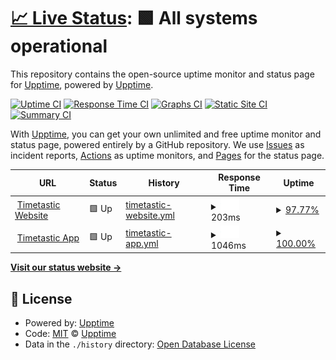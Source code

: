 # [📈 Live Status](https://upptime.github.io/upptime): <!--live status--> **🟩 All systems operational**

This repository contains the open-source uptime monitor and status page for [Upptime](https://upptime.js.org), powered by [Upptime](https://github.com/upptime/upptime).

[![Uptime CI](https://github.com/upptime/upptime/workflows/Uptime%20CI/badge.svg)](https://github.com/upptime/upptime/actions?query=workflow%3A%22Uptime+CI%22)
[![Response Time CI](https://github.com/upptime/upptime/workflows/Response%20Time%20CI/badge.svg)](https://github.com/upptime/upptime/actions?query=workflow%3A%22Response+Time+CI%22)
[![Graphs CI](https://github.com/upptime/upptime/workflows/Graphs%20CI/badge.svg)](https://github.com/upptime/upptime/actions?query=workflow%3A%22Graphs+CI%22)
[![Static Site CI](https://github.com/upptime/upptime/workflows/Static%20Site%20CI/badge.svg)](https://github.com/upptime/upptime/actions?query=workflow%3A%22Static+Site+CI%22)
[![Summary CI](https://github.com/upptime/upptime/workflows/Summary%20CI/badge.svg)](https://github.com/upptime/upptime/actions?query=workflow%3A%22Summary+CI%22)

With [Upptime](https://upptime.js.org), you can get your own unlimited and free uptime monitor and status page, powered entirely by a GitHub repository. We use [Issues](https://github.com/upptime/upptime/issues) as incident reports, [Actions](https://github.com/upptime/upptime/actions) as uptime monitors, and [Pages](https://upptime.github.io/upptime) for the status page.

<!--start: status pages-->
<!-- This summary is generated by Upptime (https://github.com/upptime/upptime) -->
<!-- Do not edit this manually, your changes will be overwritten -->
<!-- prettier-ignore -->
| URL | Status | History | Response Time | Uptime |
| --- | ------ | ------- | ------------- | ------ |
| <img alt="" src="https://favicons.githubusercontent.com/timetastic.co.uk" height="13"> [Timetastic Website](https://timetastic.co.uk) | 🟩 Up | [timetastic-website.yml](https://github.com/Timetastic/upptime/commits/HEAD/history/timetastic-website.yml) | <details><summary><img alt="Response time graph" src="./graphs/timetastic-website/response-time-week.png" height="20"> 203ms</summary><br><a href="https://upptime.github.io/upptime/history/timetastic-website"><img alt="Response time 284" src="https://img.shields.io/endpoint?url=https%3A%2F%2Fraw.githubusercontent.com%2FTimetastic%2Fupptime%2FHEAD%2Fapi%2Ftimetastic-website%2Fresponse-time.json"></a><br><a href="https://upptime.github.io/upptime/history/timetastic-website"><img alt="24-hour response time 162" src="https://img.shields.io/endpoint?url=https%3A%2F%2Fraw.githubusercontent.com%2FTimetastic%2Fupptime%2FHEAD%2Fapi%2Ftimetastic-website%2Fresponse-time-day.json"></a><br><a href="https://upptime.github.io/upptime/history/timetastic-website"><img alt="7-day response time 203" src="https://img.shields.io/endpoint?url=https%3A%2F%2Fraw.githubusercontent.com%2FTimetastic%2Fupptime%2FHEAD%2Fapi%2Ftimetastic-website%2Fresponse-time-week.json"></a><br><a href="https://upptime.github.io/upptime/history/timetastic-website"><img alt="30-day response time 284" src="https://img.shields.io/endpoint?url=https%3A%2F%2Fraw.githubusercontent.com%2FTimetastic%2Fupptime%2FHEAD%2Fapi%2Ftimetastic-website%2Fresponse-time-month.json"></a><br><a href="https://upptime.github.io/upptime/history/timetastic-website"><img alt="1-year response time 284" src="https://img.shields.io/endpoint?url=https%3A%2F%2Fraw.githubusercontent.com%2FTimetastic%2Fupptime%2FHEAD%2Fapi%2Ftimetastic-website%2Fresponse-time-year.json"></a></details> | <details><summary><a href="https://upptime.github.io/upptime/history/timetastic-website">97.77%</a></summary><a href="https://upptime.github.io/upptime/history/timetastic-website"><img alt="All-time uptime 98.37%" src="https://img.shields.io/endpoint?url=https%3A%2F%2Fraw.githubusercontent.com%2FTimetastic%2Fupptime%2FHEAD%2Fapi%2Ftimetastic-website%2Fuptime.json"></a><br><a href="https://upptime.github.io/upptime/history/timetastic-website"><img alt="24-hour uptime 86.02%" src="https://img.shields.io/endpoint?url=https%3A%2F%2Fraw.githubusercontent.com%2FTimetastic%2Fupptime%2FHEAD%2Fapi%2Ftimetastic-website%2Fuptime-day.json"></a><br><a href="https://upptime.github.io/upptime/history/timetastic-website"><img alt="7-day uptime 97.77%" src="https://img.shields.io/endpoint?url=https%3A%2F%2Fraw.githubusercontent.com%2FTimetastic%2Fupptime%2FHEAD%2Fapi%2Ftimetastic-website%2Fuptime-week.json"></a><br><a href="https://upptime.github.io/upptime/history/timetastic-website"><img alt="30-day uptime 98.37%" src="https://img.shields.io/endpoint?url=https%3A%2F%2Fraw.githubusercontent.com%2FTimetastic%2Fupptime%2FHEAD%2Fapi%2Ftimetastic-website%2Fuptime-month.json"></a><br><a href="https://upptime.github.io/upptime/history/timetastic-website"><img alt="1-year uptime 98.37%" src="https://img.shields.io/endpoint?url=https%3A%2F%2Fraw.githubusercontent.com%2FTimetastic%2Fupptime%2FHEAD%2Fapi%2Ftimetastic-website%2Fuptime-year.json"></a></details>
| <img alt="" src="https://favicons.githubusercontent.com/app.timetastic.co.uk" height="13"> [Timetastic App](https://app.timetastic.co.uk) | 🟩 Up | [timetastic-app.yml](https://github.com/Timetastic/upptime/commits/HEAD/history/timetastic-app.yml) | <details><summary><img alt="Response time graph" src="./graphs/timetastic-app/response-time-week.png" height="20"> 1046ms</summary><br><a href="https://upptime.github.io/upptime/history/timetastic-app"><img alt="Response time 1136" src="https://img.shields.io/endpoint?url=https%3A%2F%2Fraw.githubusercontent.com%2FTimetastic%2Fupptime%2FHEAD%2Fapi%2Ftimetastic-app%2Fresponse-time.json"></a><br><a href="https://upptime.github.io/upptime/history/timetastic-app"><img alt="24-hour response time 1277" src="https://img.shields.io/endpoint?url=https%3A%2F%2Fraw.githubusercontent.com%2FTimetastic%2Fupptime%2FHEAD%2Fapi%2Ftimetastic-app%2Fresponse-time-day.json"></a><br><a href="https://upptime.github.io/upptime/history/timetastic-app"><img alt="7-day response time 1046" src="https://img.shields.io/endpoint?url=https%3A%2F%2Fraw.githubusercontent.com%2FTimetastic%2Fupptime%2FHEAD%2Fapi%2Ftimetastic-app%2Fresponse-time-week.json"></a><br><a href="https://upptime.github.io/upptime/history/timetastic-app"><img alt="30-day response time 1136" src="https://img.shields.io/endpoint?url=https%3A%2F%2Fraw.githubusercontent.com%2FTimetastic%2Fupptime%2FHEAD%2Fapi%2Ftimetastic-app%2Fresponse-time-month.json"></a><br><a href="https://upptime.github.io/upptime/history/timetastic-app"><img alt="1-year response time 1136" src="https://img.shields.io/endpoint?url=https%3A%2F%2Fraw.githubusercontent.com%2FTimetastic%2Fupptime%2FHEAD%2Fapi%2Ftimetastic-app%2Fresponse-time-year.json"></a></details> | <details><summary><a href="https://upptime.github.io/upptime/history/timetastic-app">100.00%</a></summary><a href="https://upptime.github.io/upptime/history/timetastic-app"><img alt="All-time uptime 99.87%" src="https://img.shields.io/endpoint?url=https%3A%2F%2Fraw.githubusercontent.com%2FTimetastic%2Fupptime%2FHEAD%2Fapi%2Ftimetastic-app%2Fuptime.json"></a><br><a href="https://upptime.github.io/upptime/history/timetastic-app"><img alt="24-hour uptime 100.00%" src="https://img.shields.io/endpoint?url=https%3A%2F%2Fraw.githubusercontent.com%2FTimetastic%2Fupptime%2FHEAD%2Fapi%2Ftimetastic-app%2Fuptime-day.json"></a><br><a href="https://upptime.github.io/upptime/history/timetastic-app"><img alt="7-day uptime 100.00%" src="https://img.shields.io/endpoint?url=https%3A%2F%2Fraw.githubusercontent.com%2FTimetastic%2Fupptime%2FHEAD%2Fapi%2Ftimetastic-app%2Fuptime-week.json"></a><br><a href="https://upptime.github.io/upptime/history/timetastic-app"><img alt="30-day uptime 99.87%" src="https://img.shields.io/endpoint?url=https%3A%2F%2Fraw.githubusercontent.com%2FTimetastic%2Fupptime%2FHEAD%2Fapi%2Ftimetastic-app%2Fuptime-month.json"></a><br><a href="https://upptime.github.io/upptime/history/timetastic-app"><img alt="1-year uptime 99.87%" src="https://img.shields.io/endpoint?url=https%3A%2F%2Fraw.githubusercontent.com%2FTimetastic%2Fupptime%2FHEAD%2Fapi%2Ftimetastic-app%2Fuptime-year.json"></a></details>

<!--end: status pages-->

[**Visit our status website →**](https://upptime.github.io/upptime)

## 📄 License

- Powered by: [Upptime](https://github.com/upptime/upptime)
- Code: [MIT](./LICENSE) © [Upptime](https://upptime.js.org)
- Data in the `./history` directory: [Open Database License](https://opendatacommons.org/licenses/odbl/1-0/)
